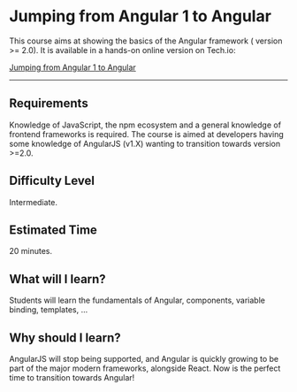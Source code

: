# Jumping from Angular 1 to Angular
This course aims at showing the basics of the Angular framework ( version >= 2.0). It is available in a hands-on online version on Tech.io:

[Jumping from Angular 1 to Angular](https://tech.io/playgrounds/252/jumping-from-angular-1-to-angular)

------------

## Requirements
Knowledge of JavaScript, the npm ecosystem and a general knowledge of frontend frameworks is required. The course is aimed at developers having some knowledge of AngularJS (v1.X) wanting to transition towards version >=2.0.

## Difficulty Level
Intermediate.
## Estimated Time
20 minutes.
## What will I learn?
Students will learn the fundamentals of Angular, components, variable binding, templates, ...
## Why should I learn?
AngularJS will stop being supported, and Angular is quickly growing to be part of the major modern frameworks, alongside React. Now is the perfect time to transition towards Angular!
